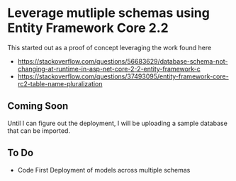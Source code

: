 ﻿# Leverage mutliple schemas using Entity Framework Core 2.2

This started out as a proof of concept leveraging the work found here
* https://stackoverflow.com/questions/56683629/database-schema-not-changing-at-runtime-in-asp-net-core-2-2-entity-framework-c
* https://stackoverflow.com/questions/37493095/entity-framework-core-rc2-table-name-pluralization

## Coming Soon

Until I can figure out the deployment, I will be uploading a sample database that can be imported.

## To Do

* Code First Deployment of models across multiple schemas
